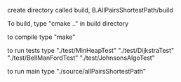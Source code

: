 create directory called build, B.AllPairsShortestPath/build

To build, type "cmake .." in build directory

to compile type "make"

to run tests type
"./test/MinHeapTest"
"./test/DijkstraTest"
"./test/BellManFordTest"
"./test/JohnsonsAlgoTest"

to run main type "./source/allPairsShortestPath"